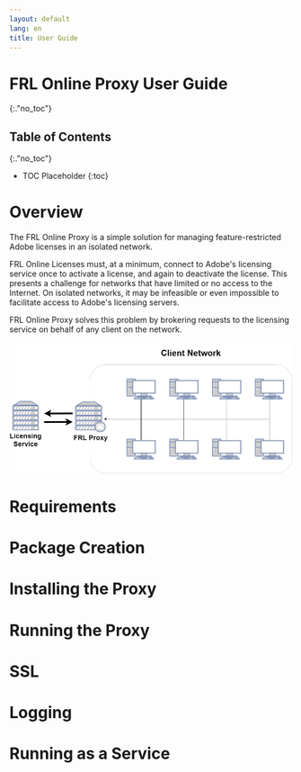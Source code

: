 ```yaml
---
layout: default
lang: en
title: User Guide
---
```


# FRL Online Proxy User Guide
{:."no_toc"}

## Table of Contents
{:."no_toc"}

* TOC Placeholder
{:toc}

# Overview

The FRL Online Proxy is a simple solution for managing feature-restricted Adobe licenses in an isolated network.

FRL Online Licenses must, at a minimum, connect to Adobe's licensing service once to activate a license, and again to deactivate the license.
This presents a challenge for networks that have limited or no access to the Internet. On isolated networks, it may be infeasible or even
impossible to facilitate access to Adobe's licensing servers.

FRL Online Proxy solves this problem by brokering requests to the licensing service on behalf of any client on the network.

![Network Layout Diagram](media/network_diagram.png)

# Requirements

# Package Creation

# Installing the Proxy

# Running the Proxy

# SSL

# Logging

# Running as a Service
